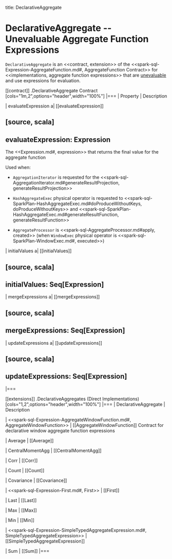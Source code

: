 title: DeclarativeAggregate

# DeclarativeAggregate -- Unevaluable Aggregate Function Expressions

`DeclarativeAggregate` is an <<contract, extension>> of the <<spark-sql-Expression-AggregateFunction.md#, AggregateFunction Contract>> for <<implementations, aggregate function expressions>> that are [unevaluable](Unevaluable.md) and use expressions for evaluation.

[[contract]]
.DeclarativeAggregate Contract
[cols="1m,2",options="header",width="100%"]
|===
| Property
| Description

| evaluateExpression
a| [[evaluateExpression]]

[source, scala]
----
evaluateExpression: Expression
----

The <<Expression.md#, expression>> that returns the final value for the aggregate function

Used when:

* `AggregationIterator` is requested for the <<spark-sql-AggregationIterator.md#generateResultProjection, generateResultProjection>>

* `HashAggregateExec` physical operator is requested to <<spark-sql-SparkPlan-HashAggregateExec.md#doProduceWithoutKeys, doProduceWithoutKeys>> and <<spark-sql-SparkPlan-HashAggregateExec.md#generateResultFunction, generateResultFunction>>

* `AggregateProcessor` is <<spark-sql-AggregateProcessor.md#apply, created>> (when `WindowExec` physical operator is <<spark-sql-SparkPlan-WindowExec.md#, executed>>)

| initialValues
a| [[initialValues]]

[source, scala]
----
initialValues: Seq[Expression]
----

| mergeExpressions
a| [[mergeExpressions]]

[source, scala]
----
mergeExpressions: Seq[Expression]
----

| updateExpressions
a| [[updateExpressions]]

[source, scala]
----
updateExpressions: Seq[Expression]
----

|===

[[extensions]]
.DeclarativeAggregates (Direct Implementations)
[cols="1,2",options="header",width="100%"]
|===
| DeclarativeAggregate
| Description

| <<spark-sql-Expression-AggregateWindowFunction.md#, AggregateWindowFunction>>
| [[AggregateWindowFunction]] Contract for declarative window aggregate function expressions

| Average
| [[Average]]

| CentralMomentAgg
| [[CentralMomentAgg]]

| Corr
| [[Corr]]

| Count
| [[Count]]

| Covariance
| [[Covariance]]

| <<spark-sql-Expression-First.md#, First>>
| [[First]]

| Last
| [[Last]]

| Max
| [[Max]]

| Min
| [[Min]]

| <<spark-sql-Expression-SimpleTypedAggregateExpression.md#, SimpleTypedAggregateExpression>>
| [[SimpleTypedAggregateExpression]]

| Sum
| [[Sum]]
|===
